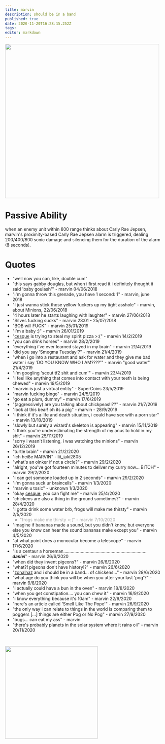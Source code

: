 ```yaml
---
title: marvin
description: should be in a band
published: true
date: 2020-11-20T16:28:15.252Z
tags: 
editor: markdown
---
```


<img src=https://cesque.com/storage/20/08/19/248600643727.png width=500px>

# Passive Ability
when an enemy unit within 800 range thinks about Carly Rae Jepsen, marvin's proximity-based Carly Rae Jepsen alarm is triggered, dealing 200/400/800 sonic damage and silencing them for the duration of the alarm (8 seconds).
# Quotes
* "well now you can, like, double cum"
* "this says gabby douglas, but when i first read it i definitely thought it said 'baby goulash'" - marvin 04/06/2018
* "i'm gonna throw this grenade, you have 1 second: 1" - marvin, june 2018
* "I just wanna stick those yellow fuckers up my tight asshole" - marvin, about Minions, 22/06/2018
* "4 hours later he starts laughing with laughter" - marvin 27/06/2018
* "Silves fucking sucks" - marvin 23:01 - 25/07/2018
* "BOB will FUCK" - marvin 25/01/2019
* "I'm a baby :)" - marvin 26/01/2019
* "[cesque](cesque) is trying to steal my spirit pizza >:(" - marvin 14/2/2019
* "you can drink horses" - marvin 28/2/2019
* "everything i've ever learned stayed in my brain" - marvin 21/4/2019
* "did you say 'Smegma Tuesday'?" - marvin 21/4/2019
* "when i go into a restaurant and ask for water and they give me bad water i say 'DO YOU KNOW WHO I AM????'" - marvin "good water" 21/4/2019
* "i'm googling 'scout tf2 shit and cum'" - marvin 23/4/2019
* "i feel like anything that comes into contact with your teeth is being chewed" - marvin 19/5/2019
* "marvin is just a virtual entity" - SuperCoins 23/5/2019
* "marvin fucking bingo" - marvin 24/5/2019
* "go eat a plum, dummy" - marvin 17/6/2019
* "(aggressively) are you talking about chickpeas!!??" - marvin 21/7/2019
* "look at this bear! oh its a pig" - marvin - 28/9/2019
* "i think if it's a life and death situation, i could have sex with a porn star" - marvin 13/10/2019
* "slowly but surely a wizard's skeleton is appearing" - marvin 15/11/2019
* "i think you're underestimating the strength of my anus to hold in my shit" - marvin 25/11/2019
* "sorry i wasn't listening, i was watching the minions" - marvin 26/12/2019
* "turtle brain" - marvin 21/2/2020
* "ich heiße MARVIN" - lit_jaki2805
* "what's an oinker if not a circle?" - marvin 29/2/2020
* "alright, you've got fourteen minutes to deliver my curry now... BITCH" - marvin 29/2/2020
* "i can get someone loaded up in 2 seconds" - marvin 29/2/2020
* "i'm gonna suck ur braincells" - marvin 1/3/2020
* "marvin u tosic" - unknown 1/3/2020
* "okay [cesque](cesque), you can fight me" - marvin 25/4/2020
* "chickens are also a thing in the ground sometimes?" - marvin 28/4/2020
* "i gotta drink some water brb, frogs will make me thirsty" - marvin 2/5/2020
	* <div style="color: #aaa">"frogs make me thirsty >:(" - marvin 7/10/2020</div>
* "imagine if bananas made a sound, but you didn't know, but everyone else you know can hear the sound bananas make except you" - marvin 4/5/2020
* "at what point does a monocular become a telescope" - marvin 17/6/2020
* "is a centaur a horseman................................................................... 𝒅𝒂𝒏𝒊𝒆𝒍" - marvin 26/6/2020
* "when did they invent pigeons?" - marvin 26/6/2020
* "what?! pigeons don't have history!?" - marvin 26/6/2020
* "[zonalhaz](huw) and i should be in a band... of chickens..." - marvin 28/6/2020
* "what age do you think you will be when you utter your last 'pog'?" - marvin 9/8/2020
* "i actually could have a bun in the oven" - marvin 18/8/2020
* "when you get constipation.... you can chew it" - marvin 16/9/2020
* "i know everything because it's 10am" - marvin 22/9/2020
* "here's an article called 'Smell Like The Pope'" - marvin 26/9/2020
* "the only way i can relate to things in the world is comparing them to poggers [...] things are either Pog or No Pog" - marvin 27/9/2020
* "bugs... can eat my ass" - marvin
* "there's probably planets in the solar system where it rains oil" - marvin 20/11/2020

<img src=https://cesque.com/storage/20/09/28/813120160245.png width=300px style="margin-top: 30px">
